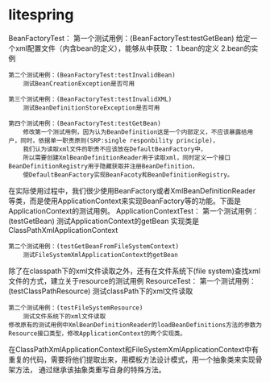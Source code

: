 # litespring
BeanFactoryTest：
	第一个测试用例：(BeanFactoryTest:testGetBean)
		给定一个xml配置文件（内含bean的定义），能够从中获取：
		1.bean的定义
		2.bean的实例

	第二个测试用例：(BeanFactoryTest:testInvalidBean)
		测试BeanCreationException是否可用

	第三个测试用例：(BeanFactoryTest:testInvalidXML)
		测试BeanDefinitionStoreException是否可用

	第四个测试用例：(BeanFactoryTest:testGetBean)
		修改第一个测试用例，因为认为BeanDefinition这是一个内部定义，不应该暴露给用户，同时，依据单一职责原则(SRP:single responbility principle)，
		我们认为读取xml文件的职责不应该放在DefaultBeanFactory中，
		所以需要创建XmlBeanDefinitionReader用于读取xml，同时定义一个接口BeanDefinitionRegistry用于隐藏获取并注册BeanDefinition，
		使DefaultBeanFactory实现BeanFacoty和BeanDefinitionRegistry。


在实际使用过程中，我们很少使用BeanFactory或者XmlBeanDefinitionReader等类，而是使用ApplicationContext来实现BeanFactory等的功能。下面是ApplicationContext的测试用例。
ApplicationContextTest：
	第一个测试用例：(testGetBean)
		测试ApplicationContext的getBean
		实现类是ClassPathXmlApplicationContext
		
	第二个测试用例：(testGetBeanFromFileSystemContext)
		测试FileSystemXmlApplicationContext的getBean
		

除了在classpath下的xml文件读取之外，还有在文件系统下(file system)查找xml文件的方式，建立关于resource的测试用例
ResourceTest：
	第一个测试用例：(testClassPathResource)
		测试classPath下的xml文件读取
	
	第二个测试用例：(testFileSystemResource)
		测试文件系统下的xml文件读取
	修改原有的测试用例中XmlBeanDefinitionReader的loadBeanDefinitions方法的参数为Resource接口类型，修改ApplicationContext的两个实现类。

在ClassPathXmlApplicationContext和FileSystemXmlApplicationContext中有重复的代码，需要将他们提取出来，用模板方法设计模式，用一个抽象类来实现骨架方法，
通过继承该抽象类重写自身的特殊方法。
